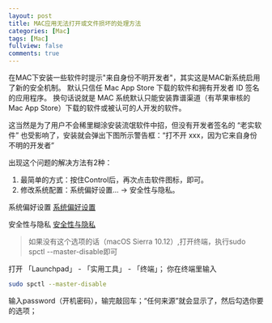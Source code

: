 ```yaml
---
layout: post
title: MAC应用无法打开或文件损坏的处理方法
categories: [Mac]
tags: [Mac]
fullview: false
comments: true
---
```


在MAC下安装一些软件时提示"来自身份不明开发者"，其实这是MAC新系统启用了新的安全机制。
默认只信任 Mac App Store 下载的软件和拥有开发者 ID 签名的应用程序。
换句话说就是 MAC 系统默认只能安装靠谱渠道（有苹果审核的 Mac App Store）下载的软件或被认可的人开发的软件。

这当然是为了用户不会稀里糊涂安装流氓软件中招，但没有开发者签名的 “老实软件” 也受影响了，安装就会弹出下图所示警告框：“打不开 xxx，因为它来自身份不明的开发者”

出现这个问题的解决方法有2种：

1. 最简单的方式：按住Control后，再次点击软件图标，即可。
2. 修改系统配置：系统偏好设置... -> 安全性与隐私。

系统偏好设置
[系统偏好设置](http://ww2.sinaimg.cn/large/006ehIt6jw1exed22xlgpj30os0m6ae7.jpg)

安全性与隐私
[安全性与隐私](http://ww2.sinaimg.cn/large/006ehIt6jw1exed2kg4wbj30oe0jqtbd.jpg)

> 如果没有这个选项的话（macOS Sierra 10.12）,打开终端，执行sudo spctl --master-disable即可

打开 「Launchpad」 - 「实用工具」 - 「终端」；
你在终端里输入
```sh
sudo spctl --master-disable
```

输入password（开机密码），输完敲回车；“任何来源”就会显示了，然后勾选你要的选项；